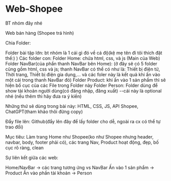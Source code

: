 # Web-Shopee
BT nhóm đây nhé

Web bán hàng (Shopee trá hình)

Chia Folder:

Folder bài tập lớn: bt nhóm là 1 cái gì đó về cá độ(kệ mẹ tên đi tôi thích đặt thế:) )
Các folder con:
	Folder Home: chứa html, css, và js (Main của Web)
	Folder NavBar(của phần thanh NavBar bên Home): 
		(ở đây sẽ có 5 folder cũng gồm html, css và js; thanh NavBar có thể có như là: Thiết bị điện tử, Thời trang, 		Thiết bị điện gia dụng,... và các foler này là kết quả khi ấn vào một cái trong thanh NavBar đó)
	Folder Product: khi ấn vào 1 sản phẩm thì sẽ hiện bố cục của các File trong Folder này
	Folder Person: Folder dùng để show tài khoản người dùng(có đăng nhập, đăng xuất) --cái này là optional nhé
	(nếu thêm thì hãy đưa ra ý kiến)

Những thứ sẽ dùng trong bài này: HTML, CSS, JS, API Shopee, ChatGPT(tham khảo thôi đừng copy)

Đẩy file lên: Github(đẩy lên đây để lấy folder cho dễ, ngoài ra cx có thể tự trao đổi)

Mục tiêu: Làm trang Home như Shopee(ko như Shopee nhưng header, navbar, body, footer phải có), các trang Nav, Product hoạt động, đẹp, bố cục rõ ràng, clean

Sự liên kết giữa các web:

Home/NavBar -> các trang tương ứng vs NavBar
Ấn vào 1 sản phẩm -> Product
Ấn vào phần tài khoản -> Person
